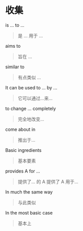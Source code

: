 # 收集

is ... to ...

> 是 ... 用于 ...

aims to

> 旨在 ...

similar to

> 有点类似 ...

It can be used to ... by ...

> 它可以通过...来...

to change ... completely

> 完全地改变...

come about in

> 推出于...

Basic ingredients

> 基本要素

provides A for ...

> 提供了... 的 A
> 提供了 A 用于...

In much the same way

> 与此类似

In the most basic case

> 基本上

